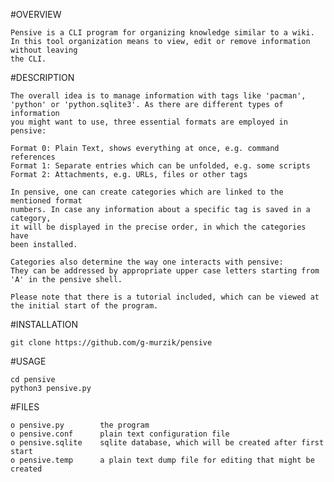 #OVERVIEW

    Pensive is a CLI program for organizing knowledge similar to a wiki.
    In this tool organization means to view, edit or remove information without leaving
    the CLI.

#DESCRIPTION

    The overall idea is to manage information with tags like 'pacman',
    'python' or 'python.sqlite3'. As there are different types of information
    you might want to use, three essential formats are employed in pensive:

    Format 0: Plain Text, shows everything at once, e.g. command references
    Format 1: Separate entries which can be unfolded, e.g. some scripts
    Format 2: Attachments, e.g. URLs, files or other tags

    In pensive, one can create categories which are linked to the mentioned format
    numbers. In case any information about a specific tag is saved in a category, 
    it will be displayed in the precise order, in which the categories have
    been installed.

    Categories also determine the way one interacts with pensive:
    They can be addressed by appropriate upper case letters starting from
    'A' in the pensive shell.

    Please note that there is a tutorial included, which can be viewed at
    the initial start of the program.

#INSTALLATION

    git clone https://github.com/g-murzik/pensive

#USAGE

    cd pensive
    python3 pensive.py

#FILES

    o pensive.py        the program
    o pensive.conf      plain text configuration file
    o pensive.sqlite    sqlite database, which will be created after first start
    o pensive.temp      a plain text dump file for editing that might be created
